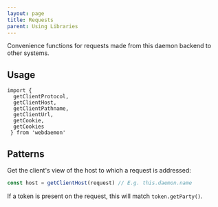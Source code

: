 ```yaml
---
layout: page
title: Requests
parent: Using Libraries
---
```

Convenience functions for requests made from this daemon backend to other systems.

## Usage
```
import {
  getClientProtocol,
  getClientHost,
  getClientPathname,
  getClientUrl,
  getCookie,
  getCookies
 } from 'webdaemon'
```

## Patterns
Get the client's view of the host to which a request is addressed:
```typescript
const host = getClientHost(request) // E.g. this.daemon.name
```
If a token is present on the request, this will match `token.getParty()`.
